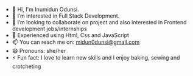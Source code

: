 
- 🔭 Hi, I'm Inumidun Odunsi.
- 🌱 I’m interested in Full Stack Development.
- 👯 I’m looking to collaborate on project and also interested in Frontend development jobs/internships
- 🤔 Experienced using Html, Css and JavaScript
- 📫 You can reach me on: midun0dunsi@gmail.com
- 😄 Pronouns: she/her
- ⚡ Fun fact: I love to learn new skills and I enjoy baking, sewing and crotcheting

